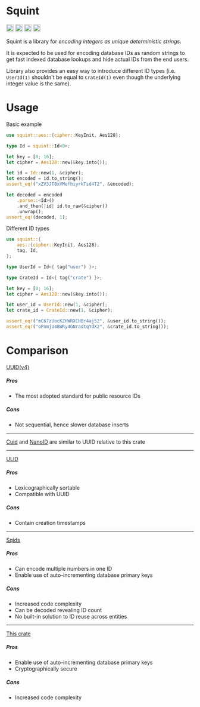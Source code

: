 # Squint

[<img alt="github" src="https://img.shields.io/badge/github-grimerssy/squint-8da0cb?style=for-the-badge&labelColor=555555&logo=github" height="20">](https://github.com/grimerssy/squint)
[<img alt="crates.io" src="https://img.shields.io/crates/v/squint.svg?style=for-the-badge&color=fc8d62&logo=rust" height="20">](https://crates.io/crates/squint)
[<img alt="docs.rs" src="https://img.shields.io/badge/docs.rs-squint-66c2a5?style=for-the-badge&labelColor=555555&logo=docs.rs" height="20">](https://docs.rs/squint)
[<img alt="build status" src="https://img.shields.io/github/actions/workflow/status/grimerssy/squint/ci.yaml?branch=main&style=for-the-badge" height="20">](https://github.com/grimerssy/squint/actions?query=branch%3Amain)

Squint is a library for _encoding integers as unique deterministic strings_.

It is expected to be used for encoding database IDs as random strings to get
fast indexed database lookups and hide actual IDs from the end users.

Library also provides an easy way to introduce different ID types
(i.e. `UserId(1)` shouldn't be equal to `CrateId(1)`
even though the underlying integer value is the same).

# Usage

Basic example

```rust
use squint::aes::{cipher::KeyInit, Aes128};

type Id = squint::Id<0>;

let key = [0; 16];
let cipher = Aes128::new(&key.into());

let id = Id::new(1, &cipher);
let encoded = id.to_string();
assert_eq!("xZV3JT8xVMefhiyrkTsd4T2", &encoded);

let decoded = encoded
    .parse::<Id>()
    .and_then(|id| id.to_raw(&cipher))
    .unwrap();
assert_eq!(decoded, 1);
```

Different ID types

```rust
use squint::{
    aes::{cipher::KeyInit, Aes128},
    tag, Id,
};

type UserId = Id<{ tag("user") }>;

type CrateId = Id<{ tag("crate") }>;

let key = [0; 16];
let cipher = Aes128::new(&key.into());

let user_id = UserId::new(1, &cipher);
let crate_id = CrateId::new(1, &cipher);

assert_eq!("mC67zUocKZHWRXCHBr4aj52", &user_id.to_string());
assert_eq!("oPnmjU48WRy4GNradtqYdX2", &crate_id.to_string());
```

# Comparison

[UUID(v4)](https://crates.io/crates/uuid)

##### Pros

-   The most adopted standard for public resource IDs

##### Cons

-   Not sequential, hence slower database inserts

---

[Cuid](https://crates.io/crates/cuid) and
[NanoID](https://crates.io/crates/nanoid)
are similar to UUID relative to this crate

---

[ULID](https://crates.io/crates/ulid)

##### Pros

-   Lexicographically sortable
-   Compatible with UUID

##### Cons

-   Contain creation timestamps

---

[Sqids](https://crates.io/crates/sqids)

##### Pros

-   Can encode multiple numbers in one ID
-   Enable use of auto-incrementing database primary keys

##### Cons

-   Increased code complexity
-   Can be decoded revealing ID count
-   No built-in solution to ID reuse across entities

---

[This crate](https://crates.io/crates/squint)

##### Pros

-   Enable use of auto-incrementing database primary keys
-   Cryptographically secure

##### Cons

-   Increased code complexity

